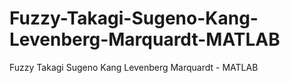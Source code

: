 # Fuzzy-Takagi-Sugeno-Kang-Levenberg-Marquardt-MATLAB
Fuzzy Takagi Sugeno Kang Levenberg Marquardt - MATLAB
